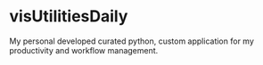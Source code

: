 # visUtilitiesDaily
My personal developed curated python, custom application for my productivity and workflow management.
